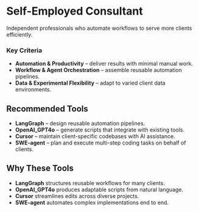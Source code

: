 # Self-Employed Consultant

Independent professionals who automate workflows to serve more clients efficiently.

### Key Criteria
- **Automation & Productivity** – deliver results with minimal manual work.
- **Workflow & Agent Orchestration** – assemble reusable automation pipelines.
- **Data & Experimental Flexibility** – adapt to varied client data environments.

## Recommended Tools
- **LangGraph** – design reusable automation pipelines.
- **OpenAI_GPT4o** – generate scripts that integrate with existing tools.
- **Cursor** – maintain client-specific codebases with AI assistance.
- **SWE-agent** – plan and execute multi-step coding tasks on behalf of clients.

## Why These Tools
- **LangGraph** structures reusable workflows for many clients.
- **OpenAI_GPT4o** produces adaptable scripts from natural language.
- **Cursor** streamlines edits across diverse projects.
- **SWE-agent** automates complex implementations end to end.
